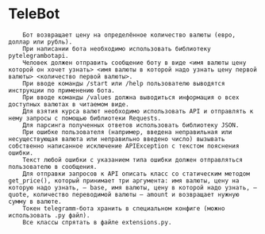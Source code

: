 # TeleBot

        Бот возвращает цену на определённое количество валюты (евро, доллар или рубль).
        При написании бота необходимо использовать библиотеку pytelegrambotapi.
        Человек должен отправить сообщение боту в виде <имя валюты цену которой он хочет узнать> <имя валюты в которой надо узнать цену первой валюты> <количество первой валюты>.
        При вводе команды /start или /help пользователю выводятся инструкции по применению бота.
        При вводе команды /values должна выводиться информация о всех доступных валютах в читаемом виде.
        Для взятия курса валют необходимо использовать API и отправлять к нему запросы с помощью библиотеки Requests.
        Для парсинга полученных ответов использовать библиотеку JSON.
        При ошибке пользователя (например, введена неправильная или несуществующая валюта или неправильно введено число) вызывать собственно написанное исключение APIException с текстом пояснения ошибки.
        Текст любой ошибки с указанием типа ошибки должен отправляться пользователю в сообщения.
        Для отправки запросов к API описать класс со статическим методом get_price(), который принимает три аргумента: имя валюты, цену на которую надо узнать, — base, имя валюты, цену в которой надо узнать, — quote, количество переводимой валюты — amount и возвращает нужную сумму в валюте.
        Токен telegramm-бота хранить в специальном конфиге (можно использовать .py файл).
        Все классы спрятать в файле extensions.py.
